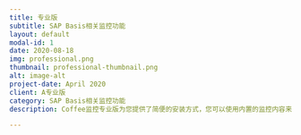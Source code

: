 ```yaml
---
title: 专业版
subtitle: SAP Basis相关监控功能
layout: default
modal-id: 1
date: 2020-08-18
img: professional.png
thumbnail: professional-thumbnail.png
alt: image-alt
project-date: April 2020
client: A专业版
category: SAP Basis相关监控功能
description: Coffee监控专业版为您提供了简便的安装方式，您可以使用内置的监控内容来对您的系统进行监控管理.

---
```

